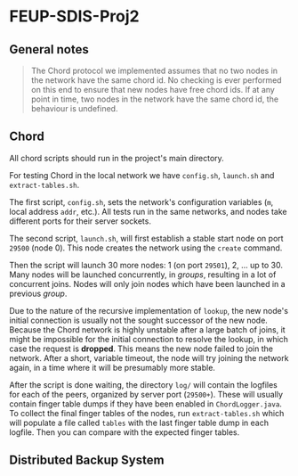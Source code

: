 # FEUP-SDIS-Proj2

## General notes

> The Chord protocol we implemented assumes that no two nodes in the network have the same
chord id. No checking is ever performed on this end to ensure that new nodes have
free chord ids. If at any point in time, two nodes in the network have the same chord id,
the behaviour is undefined.

## Chord

All chord scripts should run in the project's main directory.

For testing Chord in the local network we have `config.sh`, `launch.sh` and `extract-tables.sh`.

The first script, `config.sh`, sets the network's configuration variables (`m`, local address `addr`, etc.).
All tests run in the same networks, and nodes take different ports for their server sockets.

The second script, `launch.sh`, will first establish a stable start node on port `29500` (node 0).
This node creates the network using the `create` command.

Then the script will launch 30 more nodes: 1 (on port `29501`), 2, ... up to 30.
Many nodes will be launched concurrently, in *groups*, resulting in a lot of concurrent joins.
Nodes will only join nodes which have been launched in a previous *group*.

Due to the nature of the recursive implementation of `lookup`, the new node's initial connection
is usually not the sought successor of the new node. Because the Chord network is highly
unstable after a large batch of joins, it might be impossible for the initial
connection to resolve the lookup, in which case the request is **dropped**. This means
the new node failed to join the network. After a short, variable timeout, the node will try
joining the network again, in a time where it will be presumably more stable.

After the script is done waiting, the directory `log/` will contain the logfiles for each
of the peers, organized by server port (`29500+`). These will usually contain finger table
dumps if they have been enabled in `ChordLogger.java`. To collect the final finger tables
of the nodes, run `extract-tables.sh` which will populate a file called `tables` with the last
finger table dump in each logfile. Then you can compare with the expected finger tables.

## Distributed Backup System

